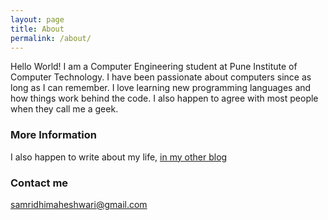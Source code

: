 ```yaml
---
layout: page
title: About
permalink: /about/
---
```

Hello World! I am a Computer Engineering student at Pune Institute of Computer Technology. I have been passionate about computers since as long as I can remember. I love learning new programming languages and how things work behind the code. I also happen to agree with most people when they call me a geek. 

### More Information

I also happen to write about my life, [in my other blog](samridhimaheshwari.blogspot.com) 

### Contact me

[samridhimaheshwari@gmail.com](mailto:samridhimaheshwari@gmail.com)
